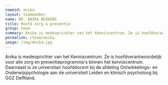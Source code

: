 ```yaml
---
nameid: anika
layout: teammember
name: DR. ANIKA BEXKENS
title: Hoofd zorg & preventie
group: team
summary: Anika is medeoprichter van het Kenniscentrum. Ze is hoofdverantwoordelijk voor alle zorg en preventieprogramma's binnen het kenniscentrum. Daarnaast is ze universitair hoofddocent bij de afdeling Ontwikkelings- en Onderwijspychologie aan de universiteit Leiden en klinisch psycholoog bij GGZ Delftland.
permalink: /team/anika
image: /img/Anika.jpg
---
```


Anika is medeoprichter van het Kenniscentrum. Ze is hoofdverantwoordelijk voor alle zorg en preventieprogramma's binnen het kenniscentrum. Daarnaast is ze universitair hoofddocent bij de afdeling Ontwikkelings- en Onderwijspychologie aan de universiteit Leiden en klinisch psycholoog bij GGZ Delftland.
